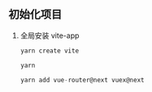 ## 初始化项目

1. 全局安装 vite-app

   ```js
   yarn create vite
   
   yarn
   
   yarn add vue-router@next vuex@next
   
   ```
